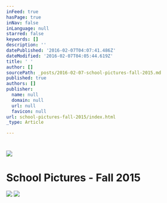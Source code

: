 ```yaml
---
inFeed: true
hasPage: true
inNav: false
inLanguage: null
starred: false
keywords: []
description: ''
datePublished: '2016-02-07T04:07:41.486Z'
dateModified: '2016-02-07T04:05:44.619Z'
title: ' '
author: []
sourcePath: _posts/2016-02-07-school-pictures-fall-2015.md
published: true
authors: []
publisher:
  name: null
  domain: null
  url: null
  favicon: null
url: school-pictures-fall-2015/index.html
_type: Article

---
```

# ![](https://s3-us-west-2.amazonaws.com/the-grid-img/p/be339c929d9aa00695f0839f697c02d12574d384.jpg)

# School Pictures - Fall 2015
![](https://the-grid-user-content.s3-us-west-2.amazonaws.com/6a60ff10-78c2-461e-88d1-4e6fd9a93f1f.jpg)
![](https://the-grid-user-content.s3-us-west-2.amazonaws.com/728165b9-6a70-4ae5-bbdd-78a526740ca8.jpg)
